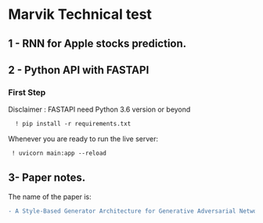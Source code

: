 # **Marvik Technical test**

## **1 - RNN for Apple stocks prediction.**


## **2 - Python API with FASTAPI**

  ### First Step
  
  Disclaimer : FASTAPI need Python 3.6 version or beyond
  
```diff
  ! pip install -r requirements.txt
```

Whenever you are ready to run the live server:
```diff
 ! uvicorn main:app --reload
```

## **3- Paper notes.**

  The name of the paper is:
  
 ```diff
 - A Style-Based Generator Architecture for Generative Adversarial Networks
```
